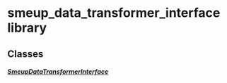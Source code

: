 


# smeup_data_transformer_interface library











## Classes

##### [SmeupDataTransformerInterface](../smeup_services_transformers_smeup_data_transformer_interface/SmeupDataTransformerInterface-class.md)



 















